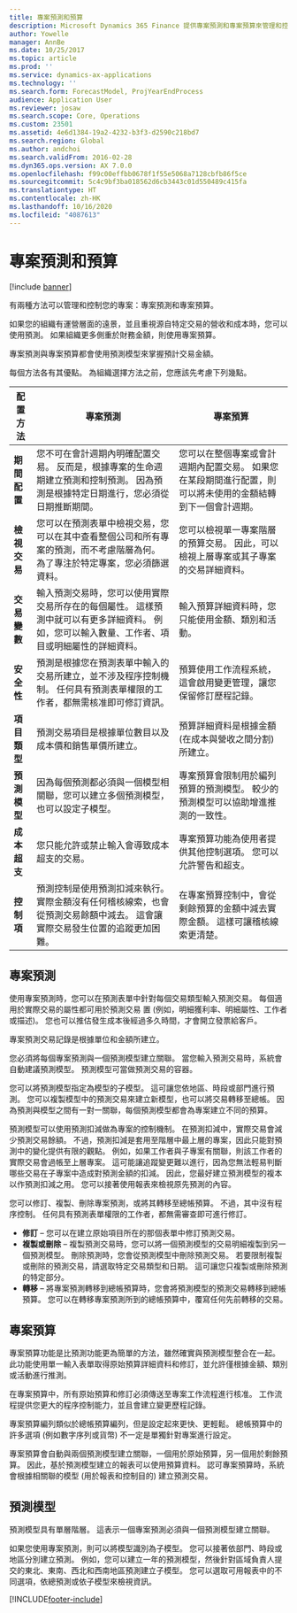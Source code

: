 ```yaml
---
title: 專案預測和預算
description: Microsoft Dynamics 365 Finance 提供專案預測和專案預算來管理和控制您的專案。
author: Yowelle
manager: AnnBe
ms.date: 10/25/2017
ms.topic: article
ms.prod: ''
ms.service: dynamics-ax-applications
ms.technology: ''
ms.search.form: ForecastModel, ProjYearEndProcess
audience: Application User
ms.reviewer: josaw
ms.search.scope: Core, Operations
ms.custom: 23501
ms.assetid: 4e6d1384-19a2-4232-b3f3-d2590c218bd7
ms.search.region: Global
ms.author: andchoi
ms.search.validFrom: 2016-02-28
ms.dyn365.ops.version: AX 7.0.0
ms.openlocfilehash: f99c00effbb0678f1f55e5068a7128cbfb86f5ce
ms.sourcegitcommit: 5c4c9bf3ba018562d6cb3443c01d550489c415fa
ms.translationtype: HT
ms.contentlocale: zh-HK
ms.lasthandoff: 10/16/2020
ms.locfileid: "4087613"
---
```

# <a name="project-forecasts-and-budgets"></a>專案預測和預算

[!include [banner](../includes/banner.md)]

有兩種方法可以管理和控制您的專案：專案預測和專案預算。 

如果您的組織有運營層面的遠景，並且重視源自特定交易的營收和成本時，您可以使用預測。 如果組織更多側重於財務金額，則使用專案預算。 

專案預測與專案預算都會使用預測模型來掌握預計交易金額。 

每個方法各有其優點。 為組織選擇方法之前，您應該先考慮下列幾點。

|   配置方法       |           專案預測            |        專案預算                           |
|---------------------------|------------------------------------------|----------------------------------------------------|
| **期間配置**     | 您不可在會計週期內明確配置交易。 反而是，根據專案的生命週期建立預測和控制預測。 因為預測是根據特定日期進行，您必須從日期推斷期間。 | 您可以在整個專案或會計週期內配置交易。 如果您在某段期間進行配置，則可以將未使用的金額結轉到下一個會計週期。 |
| **檢視交易**  | 您可以在預測表單中檢視交易，您可以在其中查看整個公司和所有專案的預測，而不考慮階層為何。 為了專注於特定專案，您必須篩選資料。                                       | 您可以檢視單一專案階層的預算交易。 因此，可以檢視上層專案或其子專案的交易詳細資料。                 |
| **交易變數** | 輸入預測交易時，您可以使用實際交易所存在的每個屬性。 這樣預測中就可以有更多詳細資料。 例如，您可以輸入數量、工作者、項目或明細屬性的詳細資料。         | 輸入預算詳細資料時，您只能使用金額、類別和活動。                    |
| **安全性**              | 預測是根據您在預測表單中輸入的交易所建立，並不涉及程序控制機制。 任何具有預測表單權限的工作者，都無需核准即可修訂資訊。                                        | 預算使用工作流程系統，這會啟用變更管理，讓您保留修訂歷程記錄。         |
| **項目類型**           | 預測交易項目是根據單位數目以及成本價和銷售單價所建立。  | 預算詳細資料是根據金額 (在成本與營收之間分割) 所建立。                                          |
| **預測模型**       | 因為每個預測都必須與一個模型相關聯，您可以建立多個預測模型，也可以設定子模型。           | 專案預算會限制用於編列預算的預測模型。 較少的預測模型可以協助增進推測的一致性。                           |
| **成本超支**         | 您只能允許或禁止輸入會導致成本超支的交易。   | 專案預算功能為使用者提供其他控制選項。 您可以允許警告和超支。                    |
| **控制項**               | 預測控制是使用預測扣減來執行。 實際金額沒有任何稽核線索，也會從預測交易餘額中減去。 這會讓實際交易發生位置的追蹤更加困難。                   | 在專案預算控制中，會從剩餘預算的金額中減去實際金額。 這樣可讓稽核線索更清楚。                                   |

## <a name="project-forecasts"></a>專案預測
使用專案預測時，您可以在預測表單中針對每個交易類型輸入預測交易。 每個適用於實際交易的屬性都可用於預測交易 置 (例如，明細獲利率、明細屬性、工作者或描述)。 您也可以推估發生成本後經過多久時間，才會開立發票給客戶。 

專案預測交易記錄是根據單位和金額所建立。 

您必須將每個專案預測與一個預測模型建立關聯。 當您輸入預測交易時，系統會自動建議預測模型。 預測模型可當做預測交易的容器。 

您可以將預測模型指定為模型的子模型。 這可讓您依地區、時段或部門進行預測。 您可以複製模型中的預測交易來建立新模型，也可以將交易轉移至總帳。 因為預測與模型之間有一對一關聯，每個預測模型都會為專案建立不同的預算。 

預測模型可以使用預測扣減做為專案的控制機制。 在預測扣減中，實際交易會減少預測交易餘額。 不過，預測扣減是套用至階層中最上層的專案，因此只能對預測中的變化提供有限的觀點。 例如，如果工作者與子專案有關聯，則該工作者的實際交易會過帳至上層專案。 這可能讓追蹤變更難以進行，因為您無法輕易判斷哪些交易在子專案中造成對預測金額的扣減。 因此，您最好建立預測模型的複本以作預測扣減之用。 您可以接著使用報表來檢視原先預測的內容。 

您可以修訂、複製、刪除專案預測，或將其轉移至總帳預算。 不過，其中沒有程序控制。 任何具有預測表單權限的工作者，都無需審查即可進行修訂。

-   **修訂** – 您可以在建立原始項目所在的那個表單中修訂預測交易。
-   **複製或刪除** – 複製預測交易時，您可以將一個預測模型的交易明細複製到另一個預測模型。 刪除預測時，您會從預測模型中刪除預測交易。 若要限制複製或刪除的預測交易，請選取特定交易類型和日期。 這可讓您只複製或刪除預測的特定部分。
-   **轉移** – 將專案預測轉移到總帳預算時，您會將預測模型的預測交易轉移到總帳預算。 您可以在轉移專案預測所到的總帳預算中，覆寫任何先前轉移的交易。

## <a name="project-budgets"></a>專案預算
專案預算功能是比預測功能更為簡單的方法，雖然確實與預測模型整合在一起。 此功能使用單一輸入表單取得原始預算詳細資料和修訂，並允許僅根據金額、類別或活動進行推測。 

在專案預算中，所有原始預算和修訂必須傳送至專案工作流程進行核准。 工作流程提供您更大的程序控制能力，並且會建立變更歷程記錄。 

專案預算編列類似於總帳預算編列，但是設定起來更快、更輕鬆。 總帳預算中的許多選項 (例如數字序列或貨幣) 不一定是單獨針對專案進行設定。

專案預算會自動與兩個預測模型建立關聯，一個用於原始預算，另一個用於剩餘預算。 因此，基於預測模型建立的報表可以使用預算資料。 認可專案預算時，系統會根據相關聯的模型 (用於報表和控制目的) 建立預測交易。

## <a name="forecast-models"></a>預測模型
預測模型具有單層階層。 這表示一個專案預測必須與一個預測模型建立關聯。

如果您使用專案預測，則可以將模型識別為子模型。 您可以接著依部門、時段或地區分別建立預測。 例如，您可以建立一年的預測模型，然後針對區域負責人提交的東北、東南、西北和西南地區預測建立子模型。 您可以選取可用報表中的不同選項，依總預測或依子模型來檢視資訊。





[!INCLUDE[footer-include](../includes/footer-banner.md)]